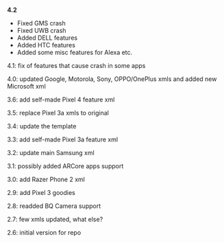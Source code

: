 **4.2**    
- Fixed GMS crash
- Fixed UWB crash
- Added DELL features
- Added HTC features
- Added some misc features for Alexa etc.  

4.1: fix of features that cause crash in some apps

4.0: updated Google, Motorola, Sony, OPPO/OnePlus xmls and added new Microsoft xml

3.6: add self-made Pixel 4 feature xml

3.5: replace Pixel 3a xmls to original

3.4: update the template

3.3: add self-made Pixel 3a feature xml

3.2: update main Samsung xml

3.1: possibly added ARCore apps support

3.0: add Razer Phone 2 xml

2.9: add Pixel 3 goodies

2.8: readded BQ Camera support

2.7: few xmls updated, what else?

2.6: initial version for repo
